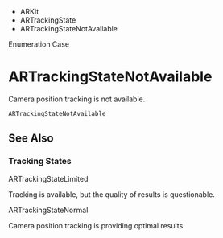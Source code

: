 

- ARKit
- ARTrackingState
-  ARTrackingStateNotAvailable 

Enumeration Case

# ARTrackingStateNotAvailable

Camera position tracking is not available.

``` source
ARTrackingStateNotAvailable
```

## See Also

### Tracking States

ARTrackingStateLimited

Tracking is available, but the quality of results is questionable.

ARTrackingStateNormal

Camera position tracking is providing optimal results.

